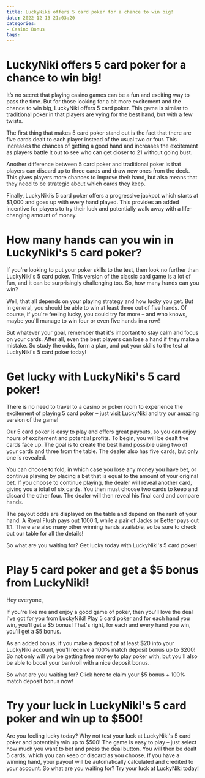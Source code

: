 ```yaml
---
title: LuckyNiki offers 5 card poker for a chance to win big!
date: 2022-12-13 21:03:20
categories:
- Casino Bonus
tags:
---
```



#  LuckyNiki offers 5 card poker for a chance to win big!

It’s no secret that playing casino games can be a fun and exciting way to pass the time. But for those looking for a bit more excitement and the chance to win big, LuckyNiki offers 5 card poker. This game is similar to traditional poker in that players are vying for the best hand, but with a few twists.

The first thing that makes 5 card poker stand out is the fact that there are five cards dealt to each player instead of the usual two or four. This increases the chances of getting a good hand and increases the excitement as players battle it out to see who can get closer to 21 without going bust.

Another difference between 5 card poker and traditional poker is that players can discard up to three cards and draw new ones from the deck. This gives players more chances to improve their hand, but also means that they need to be strategic about which cards they keep.

Finally, LuckyNiki’s 5 card poker offers a progressive jackpot which starts at $1,000 and goes up with every hand played. This provides an added incentive for players to try their luck and potentially walk away with a life-changing amount of money.

#  How many hands can you win in LuckyNiki's 5 card poker?

If you're looking to put your poker skills to the test, then look no further than LuckyNiki's 5 card poker. This version of the classic card game is a lot of fun, and it can be surprisingly challenging too. So, how many hands can you win?

Well, that all depends on your playing strategy and how lucky you get. But in general, you should be able to win at least three out of five hands. Of course, if you're feeling lucky, you could try for more – and who knows, maybe you'll manage to win four or even five hands in a row!

But whatever your goal, remember that it's important to stay calm and focus on your cards. After all, even the best players can lose a hand if they make a mistake. So study the odds, form a plan, and put your skills to the test at LuckyNiki's 5 card poker today!

#  Get lucky with LuckyNiki's 5 card poker!

There is no need to travel to a casino or poker room to experience the excitement of playing 5 card poker – just visit LuckyNiki and try our amazing version of the game!

Our 5 card poker is easy to play and offers great payouts, so you can enjoy hours of excitement and potential profits. To begin, you will be dealt five cards face up. The goal is to create the best hand possible using two of your cards and three from the table. The dealer also has five cards, but only one is revealed.

You can choose to fold, in which case you lose any money you have bet, or continue playing by placing a bet that is equal to the amount of your original bet. If you choose to continue playing, the dealer will reveal another card, giving you a total of six cards. You then must choose two cards to keep and discard the other four. The dealer will then reveal his final card and compare hands.

The payout odds are displayed on the table and depend on the rank of your hand. A Royal Flush pays out 1000:1, while a pair of Jacks or Better pays out 1:1. There are also many other winning hands available, so be sure to check out our table for all the details!

So what are you waiting for? Get lucky today with LuckyNiki's 5 card poker!

#  Play 5 card poker and get a $5 bonus from LuckyNiki!

Hey everyone,

If you're like me and enjoy a good game of poker, then you'll love the deal I've got for you from LuckyNiki! Play 5 card poker and for each hand you win, you'll get a $5 bonus! That's right, for each and every hand you win, you'll get a $5 bonus.

As an added bonus, if you make a deposit of at least $20 into your LuckyNiki account, you'll receive a 100% match deposit bonus up to $200! So not only will you be getting free money to play poker with, but you'll also be able to boost your bankroll with a nice deposit bonus.

So what are you waiting for? Click here to claim your $5 bonus + 100% match deposit bonus now!

#  Try your luck in LuckyNiki's 5 card poker and win up to $500!

Are you feeling lucky today? Why not test your luck at LuckyNiki's 5 card poker and potentially win up to $500! The game is easy to play – just select how much you want to bet and press the deal button. You will then be dealt 5 cards, which you can keep or discard as you choose. If you have a winning hand, your payout will be automatically calculated and credited to your account. So what are you waiting for? Try your luck at LuckyNiki today!